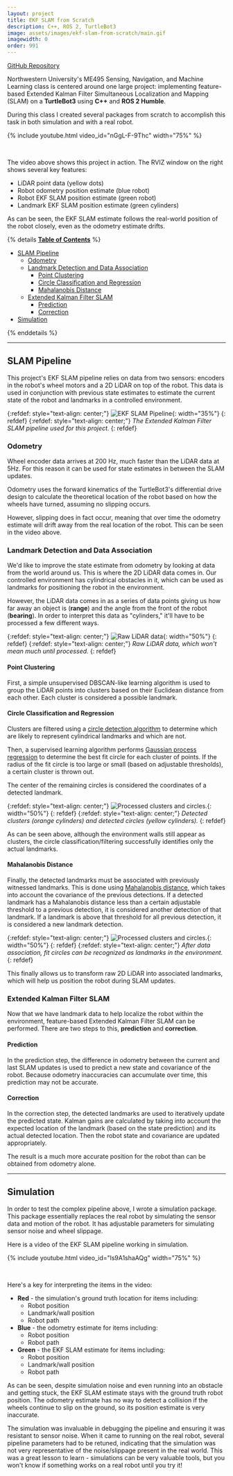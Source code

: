 ```yaml
---
layout: project
title: EKF SLAM from Scratch
description: C++, ROS 2, TurtleBot3
image: assets/images/ekf-slam-from-scratch/main.gif
imagewidth: 0
order: 991
---
```


[GitHub Repository](https://github.com/ngmor/turtlebot3-ekf-slam)

Northwestern University's ME495 Sensing, Navigation, and Machine Learning class is centered around one large project: implementing feature-based Extended Kalman Filter Simultaneous Localization and Mapping (SLAM) on a **TurtleBot3** using **C++** and **ROS 2 Humble**.

During this class I created several packages from scratch to accomplish this task in both simulation and with a real robot.

{% include youtube.html video_id="nGgL-F-9Thc" width="75%" %}

<br>

The video above shows this project in action. The RVIZ window on the right shows several key features:
- LiDAR point data (yellow dots)
- Robot odometry position estimate (blue robot)
- Robot EKF SLAM position estimate (green robot)
- Landmark EKF SLAM position estimate (green cylinders)

As can be seen, the EKF SLAM estimate follows the real-world position of the robot closely, even as the odometry estimate drifts.

{% details **<u>Table of Contents</u>** %}
- [SLAM Pipeline](#slam-pipeline)
  - [Odometry](#odometry)
  - [Landmark Detection and Data Association](#landmark-detection-and-data-association)
    - [Point Clustering](#point-clustering)
    - [Circle Classification and Regression](#circle-classification-and-regression)
    - [Mahalanobis Distance](#mahalanobis-distance)
  - [Extended Kalman Filter SLAM](#extended-kalman-filter-slam)
    - [Prediction](#prediction)
    - [Correction](#correction)
- [Simulation](#simulation)

{% enddetails %}

****

## SLAM Pipeline

This project's EKF SLAM pipeline relies on data from two sensors: encoders in the robot's wheel motors and a 2D LiDAR on top of the robot. This data is used in conjunction with previous state estimates to estimate the current state of the robot and landmarks in a controlled environment.

{:refdef: style="text-align: center;"}
![EKF SLAM Pipeline](/assets/images/ekf-slam-from-scratch/state-estimation.svg){: width="35%"}
{: refdef}
{:refdef: style="text-align: center;"}
_The Extended Kalman Filter SLAM pipeline used for this project._
{: refdef}

### Odometry
Wheel encoder data arrives at 200 Hz, much faster than the LiDAR data at 5Hz. For this reason it can be used for state estimates in between the SLAM updates.

Odometry uses the forward kinematics of the TurtleBot3's differential drive design to calculate the theoretical location of the robot based on how the wheels have turned, assuming no slipping occurs.

However, slipping does in fact occur, meaning that over time the odometry estimate will drift away from the real location of the robot. This can be seen in the video above.

### Landmark Detection and Data Association
We'd like to improve the state estimate from odometry by looking at data from the world around us. This is where the 2D LiDAR data comes in. Our controlled environment has cylindrical obstacles in it, which can be used as landmarks for positioning the robot in the environment.

However, the LiDAR data comes in as a series of data points giving us how far away an object is (**range**) and the angle from the front of the robot (**bearing**). In order to interpret this data as "cylinders," it'll have to be processed a few different ways.

{:refdef: style="text-align: center;"}
![Raw LiDAR data](/assets/images/ekf-slam-from-scratch/raw-lidar-data.png){: width="50%"}
{: refdef}
{:refdef: style="text-align: center;"}
_Raw LiDAR data, which won't mean much until processed._
{: refdef}

#### Point Clustering
First, a simple unsupervised DBSCAN-like learning algorithm is used to group the LiDAR points into clusters based on their Euclidean distance from each other. Each cluster is considered a possible landmark.

#### Circle Classification and Regression
Clusters are filtered using a [circle detection algorithm](https://ieeexplore.ieee.org/document/1570721) to determine which are likely to represent cylindrical landmarks and which are not.

Then, a supervised learning algorithm performs [Gaussian process regression](https://projecteuclid.org/journals/electronic-journal-of-statistics/volume-3/issue-none/Error-analysis-for-circle-fitting-algorithms/10.1214/09-EJS419.full) to determine the best fit circle for each cluster of points. If the radius of the fit circle is too large or small (based on adjustable thresholds), a certain cluster is thrown out.

The center of the remaining circles is considered the coordinates of a detected landmark.

{:refdef: style="text-align: center;"}
![Processed clusters and circles.](/assets/images/ekf-slam-from-scratch/clusters-and-circles.png){: width="50%"}
{: refdef}
{:refdef: style="text-align: center;"}
_Detected clusters (orange cylinders) and detected circles (yellow cylinders)._
{: refdef}

As can be seen above, although the environment walls still appear as clusters, the circle classification/filtering successfully identifies only the actual landmarks.

#### Mahalanobis Distance
Finally, the detected landmarks must be associated with previously witnessed landmarks. This is done using [Mahalanobis distance](https://en.wikipedia.org/wiki/Mahalanobis_distance), which takes into account the covariance of the previous detections. If a detected landmark has a Mahalanobis distance less than a certain adjustable threshold to a previous detection, it is considered another detection of that landmark. If a landmark is above that threshold for all previous detection, it is considered a new landmark detection.

{:refdef: style="text-align: center;"}
![Processed clusters and circles.](/assets/images/ekf-slam-from-scratch/associated-landmarks.png){: width="50%"}
{: refdef}
{:refdef: style="text-align: center;"}
_After data association, fit circles can be recognized as landmarks in the environment._
{: refdef}

This finally allows us to transform raw 2D LiDAR into associated landmarks, which will help us position the robot during SLAM updates.

### Extended Kalman Filter SLAM
Now that we have landmark data to help localize the robot within the environment, feature-based Extended Kalman Filter SLAM can be performed. There are two steps to this, **prediction** and **correction**.

#### Prediction
In the prediction step, the difference in odometry between the current and last SLAM updates is used to predict a new state and covariance of the robot. Because odometry inaccuracies can accumulate over time, this prediction may not be accurate.

#### Correction
In the correction step, the detected landmarks are used to iteratively update the predicted state. Kalman gains are calculated by taking into account the expected location of the landmark (based on the state prediction) and its actual detected location. Then the robot state and covariance are updated appropriately.

The result is a much more accurate position for the robot than can be obtained from odometry alone.

****

## Simulation
In order to test the complex pipeline above, I wrote a simulation package. This package essentially replaces the real robot by simulating the sensor data and motion of the robot. It has adjustable parameters for simulating sensor noise and wheel slippage.

Here is a video of the EKF SLAM pipeline working in simulation.

{% include youtube.html video_id="ls9A1shaAQg" width="75%" %}

<br>

Here's a key for interpreting the items in the video:
- **Red** - the simulation's ground truth location for items including:
    - Robot position
    - Landmark/wall position
    - Robot path
- **Blue** - the odometry estimate for items including:
    - Robot position
    - Robot path
- **Green** - the EKF SLAM estimate for items including:
    - Robot position
    - Landmark/wall position
    - Robot path

As can be seen, despite simulation noise and even running into an obstacle and getting stuck, the EKF SLAM estimate stays with the ground truth robot position. The odometry estimate has no way to detect a collision if the wheels continue to slip on the ground, so its position estimate is very inaccurate.

The simulation was invaluable in debugging the pipeline and ensuring it was resistant to sensor noise. When it came to running on the real robot, several pipeline parameters had to be retuned, indicating that the simulation was not very representative of the noise/slippage present in the real world. This was a great lesson to learn - simulations can be very valuable tools, but you won't know if something works on a real robot until you try it!
